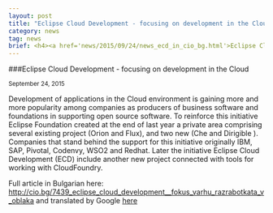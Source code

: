 ```yaml
---
layout: post
title: "Eclipse Cloud Development - focusing on development in the Cloud"
category: news
tag: news
brief: <h4><a href='news/2015/09/24/news_ecd_in_cio_bg.html'>Eclipse Cloud Development - focusing on development in the Cloud</a></h4> <sub class="post-info">September 24, 2015</sub></br> Development of applications in the Cloud environment is gaining more and more popularity among companies as producers of business software and foundations in supporting open source software...<br>
---
```


###Eclipse Cloud Development - focusing on development in the Cloud

<sub class="post-info">September 24, 2015</sub>

Development of applications in the Cloud environment is gaining more and more popularity among companies as producers of business software and foundations in supporting open source software. To reinforce this initiative Eclipse Foundation created at the end of last year a private area comprising several existing project (Orion and Flux), and two new (Che and Dirigible ). Companies that stand behind the support for this initiative originally IBM, SAP, Pivotal, Codenvy, WSO2 and Redhat. Later the initiative Eclipse Cloud Development (ECD) include another new project connected with tools for working with CloudFoundry.

Full article in Bulgarian here: <a href="http://cio.bg/7439_eclipse_cloud_development__fokus_varhu_razrabotkata_v_oblaka">http://cio.bg/7439_eclipse_cloud_development__fokus_varhu_razrabotkata_v_oblaka</a>
and translated by Google [here](http://translate.google.com/translate?hl=en&langpair=bg%7Cen&u=http://cio.bg/7439_eclipse_cloud_development__fokus_varhu_razrabotkata_v_oblaka)


